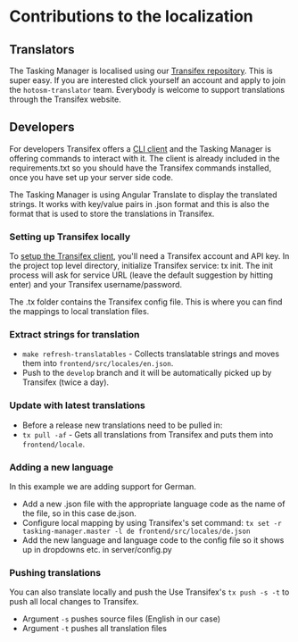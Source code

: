 # Contributions to the localization

## Translators

The Tasking Manager is localised using our [Transifex repository](https://www.transifex.com/hotosm/tasking-manager/dashboard/).
This is super easy. If you are interested click yourself an account and apply to join the `hotosm-translator` team.
Everybody is welcome to support translations through the Transifex website.

## Developers

For developers Transifex offers a [CLI client](https://docs.transifex.com/client/introduction/) and the Tasking
Manager is offering commands to interact with it. The client is already included in the requirements.txt so you should 
have the Transifex commands installed, once you have set up your server side code.

The Tasking Manager is using Angular Translate to display the translated strings. It works with key/value pairs
in .json format and this is also the format that is used to store the translations in Transifex.

### Setting up Transifex locally

To [setup the Transifex client](https://docs.transifex.com/client/init), you'll need a Transifex account and API key.
In the project top level directory, initialize Transifex service: tx init. The init process will ask for service URL
(leave the default suggestion by hitting enter) and your Transifex username/password.

The .tx folder contains the Transifex config file. This is where you can find the mappings to local translation files.

### Extract strings for translation

* ```make refresh-translatables``` -  Collects translatable strings and moves them into `frontend/src/locales/en.json`.
* Push to the `develop` branch and it will be automatically picked up by Transifex (twice a day).

### Update with latest translations

* Before a release new translations need to be pulled in:
* ```tx pull -af``` -  Gets all translations from Transifex and puts them into `frontend/locale`.

### Adding a new language

In this example we are adding support for German.

* Add a new .json file with the appropriate language code as the name of the file, so in this case de.json.
* Configure local mapping by using Transifex's set command: ```tx set -r tasking-manager.master -l de frontend/src/locales/de.json```
* Add the new language and language code to the config file so it shows up in dropdowns etc. in server/config.py

### Pushing translations

You can also translate locally and push the
Use Transifex's ```tx push -s -t``` to push all local changes to Transifex.

* Argument ```-s``` pushes source files (English in our case)
* Argument ```-t``` pushes all translation files
